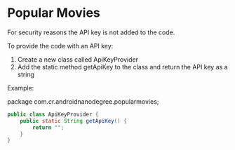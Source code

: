 # Popular Movies

For security reasons the API key is not added to the code.

To provide the code with an API key:
  1. Create a new class called ApiKeyProvider
  2. Add the static method getApiKey to the class and return the API key as a string

Example:

package com.cr.androidnanodegree.popularmovies;

```java
public class ApiKeyProvider {
    public static String getApiKey() {
        return "";
    }
}
```
